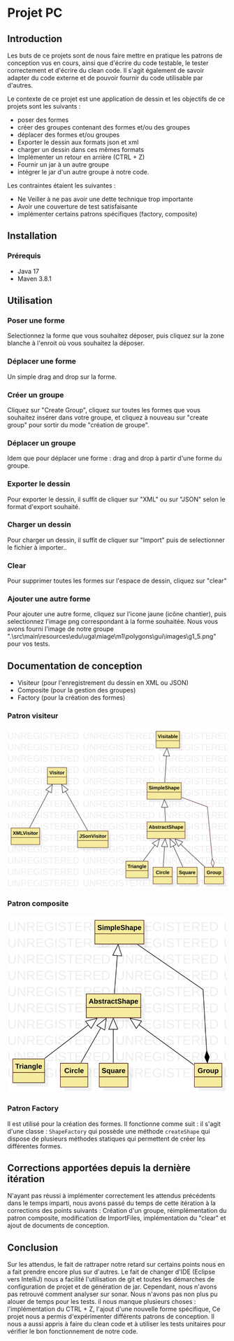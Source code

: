 # Projet PC
## Introduction

Les buts de ce projets sont de nous faire mettre en pratique les patrons de conception vus en cours, ainsi que d'écrire du code testable, le tester correctement et d'écrire du clean code. Il s'agit également de savoir adapter du code externe et de pouvoir fournir du code utilisable par d'autres.

Le contexte de ce projet est une application de dessin et les objectifs de ce projets sont les suivants :
- poser des formes
- créer des groupes contenant des formes et/ou des groupes
- déplacer des formes et/ou groupes
- Exporter le dessin aux formats json et xml
- charger un dessin dans ces mêmes formats
- Implémenter un retour en arrière (CTRL + Z)
- Fournir un jar à un autre groupe
- intégrer le jar d'un autre groupe à notre code.

Les contraintes étaient les suivantes :
- Ne Veiller à ne pas avoir une dette technique trop importante
- Avoir une couverture de test satisfaisante
- implémenter certains patrons spécifiques (factory, composite)

## Installation
### Prérequis
- Java 17
- Maven 3.8.1

## Utilisation
### Poser une forme
Selectionnez la forme que vous souhaitez déposer, puis cliquez sur la zone blanche à l'enroit où vous souhaitez
la déposer.

### Déplacer une forme
Un simple drag and drop sur la forme.

### Créer un groupe
Cliquez sur "Create Group", cliquez sur toutes les formes que vous souhaitez insérer dans votre groupe, et cliquez à nouveau sur "create group" pour sortir du mode "création de groupe".

### Déplacer un groupe
Idem que pour déplacer une forme : drag and drop à partir d'une forme du groupe.

### Exporter le dessin
Pour exporter le dessin, il suffit de cliquer sur "XML" ou sur "JSON" selon le format d'export souhaité.

### Charger un dessin
Pour charger un dessin, il suffit de cliquer sur "Import" puis de selectionner le fichier à importer..

### Clear
Pour supprimer toutes les formes sur l'espace de dessin, cliquez sur "clear"

### Ajouter une autre forme
Pour ajouter une autre forme, cliquez sur l'icone jaune (icône chantier), puis selectionnez l'image png correspondant à la forme souhaitée. Nous vous avons fourni l'image de notre groupe ".\src\main\resources\edu\uga\miage\m1\polygons\gui\images\g1_5.png" pour vos tests.


## Documentation de conception
- Visiteur (pour l'enregistrement du dessin en XML ou JSON)
- Composite (pour la gestion des groupes)
- Factory (pour la création des formes)

### Patron visiteur
![](./doc/PatronVisiteur.svg)

### Patron composite
![](./doc/PatronComposite.svg)

### Patron Factory
Il est utilisé pour la création des formes.
Il fonctionne comme suit : il s'agit d'une classe : `ShapeFactory` qui possède une méthode `createShape` qui dispose de plusieurs méthodes statiques
qui permettent de créer les différentes formes.

## Corrections apportées depuis la dernière itération

N'ayant pas réussi à implémenter correctement les attendus précédents dans le temps imparti, nous avons passé du temps de cette itération à la corrections des points suivants :
Création d'un groupe, réimplémentation du patron composite, modification de ImportFiles, implémentation du "clear" et ajout de documents de conception.



## Conclusion

Sur les attendus, le fait de rattraper notre retard sur certains points nous en a fait prendre encore plus sur d'autres. Le fait de changer d'IDE (Eclipse vers IntelliJ) nous a facilité l'utilisation de git et toutes les démarches de configuration de projet et de génération de jar. Cependant, nous n'avons pas retrouvé comment analyser sur sonar. Nous n'avons pas non plus pu alouer de temps pour les tests. il nous manque plusieurs choses : l'implémentation du CTRL + Z, l'ajout d'une nouvelle forme spécifique, 
Ce projet nous a permis d'expérimenter différents patrons de conception.
Il nous a aussi appris à faire du clean code et à utiliser les tests unitaires pour vérifier le bon fonctionnement de notre code.

